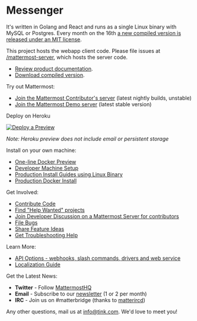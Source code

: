 # Messenger


It's written in Golang and React and runs as a single Linux binary with MySQL or Postgres. Every month on the 16th [a new compiled version is released under an MIT license](https://www.mattermost.org/download/).

This project hosts the webapp client code. Please file issues at [/mattermost-server](https://github.com/mattermost/mattermost-server), which hosts the server code.

- [Review product documentation](http://docs.tink.com/).
- [Download compiled version](https://mattermost.org/download).

Try out Mattermost:

- [Join the Mattermost Contributor's server](https://pre-release.tink.com/) (latest nightly builds, unstable)
- [Join the Mattermost Demo server](https://demo.tink.com) (latest stable version)

Deploy on Heroku

[![Deploy a Preview](https://www.herokucdn.com/deploy/button.svg)](https://heroku.com/deploy?template=https://github.com/mattermost/mattermost-heroku)

_Note: Heroku preview does not include email or persistent storage_

Install on your own machine:

- [One-line Docker Preview](http://docs.tink.com/install/docker-local-machine.html#one-line-docker-install)
- [Developer Machine Setup](https://docs.tink.com/developer/dev-setup.html)
- [Production Install Guides using Linux Binary](http://www.mattermost.org/installation/)
- [Production Docker Install](https://docs.tink.com/install/prod-docker.html)

Get Involved:

- [Contribute Code](http://docs.tink.com/developer/contribution-guide.html)
- [Find "Help Wanted" projects](https://mattermost.atlassian.net/issues/?filter=10101)
- [Join Developer Discussion on a Mattermost Server for contributors](https://pre-release.tink.com/signup_user_complete/?id=f1924a8db44ff3bb41c96424cdc20676)
- [File Bugs](http://www.mattermost.org/filing-issues/)
- [Share Feature Ideas](http://www.mattermost.org/feature-requests/)
- [Get Troubleshooting Help](https://forum.mattermost.org/t/how-to-use-the-troubleshooting-forum/150)

Learn More:

- [API Options - webhooks, slash commands, drivers and web service](http://docs.tink.com/developer/api.html)
- [Localization Guide](http://docs.tink.com/developer/localization.html#translation-process)

Get the Latest News:

- **Twitter** - Follow [MattermostHQ](https://twitter.com/mattermosthq)
- **Email** - Subscribe to our [newsletter](http://mattermost.us11.list-manage.com/subscribe?u=6cdba22349ae374e188e7ab8e&id=2add1c8034) (1 or 2 per month)
- **IRC** - Join us on #matterbridge (thanks to [matterircd](https://github.com/42wim/matterircd))

Any other questions, mail us at info@tink.com. We'd love to meet you!
